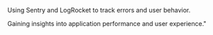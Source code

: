 Using Sentry and LogRocket to track errors and user behavior.

Gaining insights into application performance and user experience."